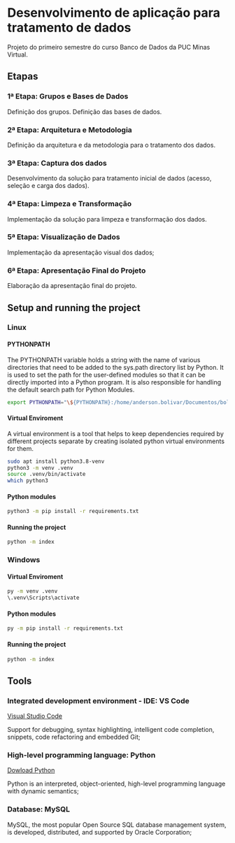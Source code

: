 # Desenvolvimento de aplicação para tratamento de dados

Projeto do primeiro semestre do curso Banco de Dados da PUC Minas Virtual.

## Etapas

### 1ª Etapa: Grupos e Bases de Dados

Definição dos grupos.
Definição das bases de dados.

### 2ª Etapa: Arquitetura e Metodologia

Definição da arquitetura e da metodologia para o tratamento dos dados.

### 3ª Etapa: Captura dos dados

Desenvolvimento da solução para tratamento inicial de dados (acesso, seleção e carga dos dados).

### 4ª Etapa: Limpeza e Transformação

Implementação da solução para limpeza e transformação dos dados.

### 5ª Etapa: Visualização de Dados

Implementação da apresentação visual dos dados;

### 6ª Etapa: Apresentação Final do Projeto

Elaboração da apresentação final do projeto.

## Setup and running the project

### Linux

#### PYTHONPATH

The PYTHONPATH variable holds a string with the name of various directories that need to be added to the sys.path directory list by Python. It is used to set the path for the user-defined modules so that it can be directly imported into a Python program. It is also responsible for handling the default search path for Python Modules.

```sh
export PYTHONPATH="\${PYTHONPATH}:/home/anderson.bolivar/Documentos/boli/puc-projeto"
```

#### Virtual Enviroment

A virtual environment is a tool that helps to keep dependencies required by different projects separate by creating isolated python virtual environments for them.

```sh
sudo apt install python3.8-venv
python3 -m venv .venv
source .venv/bin/activate
which python3
```

#### Python modules

```sh
python3 -m pip install -r requirements.txt
```

#### Running the project

```sh
python -m index
```

### Windows

#### Virtual Enviroment

```sh
py -m venv .venv
\.venv\Scripts\activate
```

#### Python modules

```sh
py -m pip install -r requirements.txt
```

#### Running the project

```sh
python -m index
```

## Tools

### Integrated development environment - IDE: VS Code

[Visual Studio Code](https://code.visualstudio.com/)

Support for debugging, syntax highlighting, intelligent code completion, snippets, code refactoring and embedded Git;

### High-level programming language: Python

[Dowload Python](https://www.python.org/downloads/)

Python is an interpreted, object-oriented, high-level programming language with dynamic semantics;

### Database: MySQL

MySQL, the most popular Open Source SQL database management system, is developed, distributed, and supported by Oracle Corporation;
